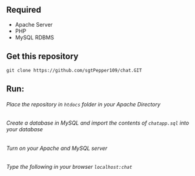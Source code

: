## Required
   - Apache Server
   - PHP
   - MySQL RDBMS

## Get this repository
`git clone https://github.com/sgtPepper109/chat.GIT`

## Run:
###### Place the repository in `htdocs` folder in your Apache Directory
###### Create a database in MySQL and import the contents of `chatapp.sql` into your database
###### Turn on your Apache and MySQL server
###### Type the following in your browser `localhost:chat`
